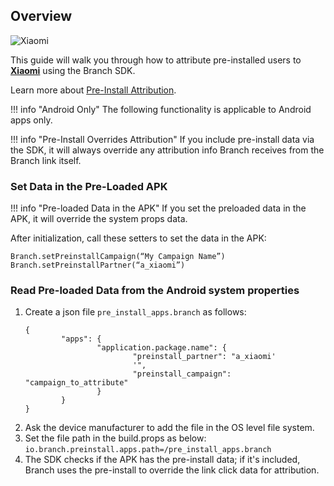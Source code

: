 ## Overview

![Xiaomi](/_assets/img/pages/app-stores/xiaomi-logo.png)

This guide will walk you through how to attribute pre-installed users to **[Xiaomi](https://www.mi.com/global)** using the Branch SDK.

Learn more about [Pre-Install Attribution](/activity-reports-analytics/ads-pre-install-analytics/).

!!! info "Android Only"
	The following functionality is applicable to Android apps only.

!!! info "Pre-Install Overrides Attribution"
	If you include pre-install data via the SDK, it will always override any attribution info Branch receives from the Branch link itself.

### Set Data in the Pre-Loaded APK

!!! info "Pre-loaded Data in the APK"
	If you set the preloaded data in the APK, it will override the system props data.

After initialization, call these setters to set the data in the APK:

```
Branch.setPreinstallCampaign(“My Campaign Name”)
Branch.setPreinstallPartner(“a_xiaomi”)
```

### Read Pre-loaded Data from the Android system properties

1. Create a json file `pre_install_apps.branch` as follows:
	```
	{
			"apps": {
					"application.package.name": {
							"preinstall_partner": "a_xiaomi'
							'",
							"preinstall_campaign": "campaign_to_attribute"
					}
			}
	}
	```
2. Ask the device manufacturer to add the file in the OS level file system.
3. Set the file path in the build.props as below:
	`io.branch.preinstall.apps.path=/pre_install_apps.branch`
4. The SDK checks if the APK has the pre-install data; if it's included, Branch uses the pre-install to override the link click data for attribution.
